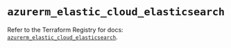 # `azurerm_elastic_cloud_elasticsearch`

Refer to the Terraform Registry for docs: [`azurerm_elastic_cloud_elasticsearch`](https://registry.terraform.io/providers/hashicorp/azurerm/4.32.0/docs/resources/elastic_cloud_elasticsearch).
